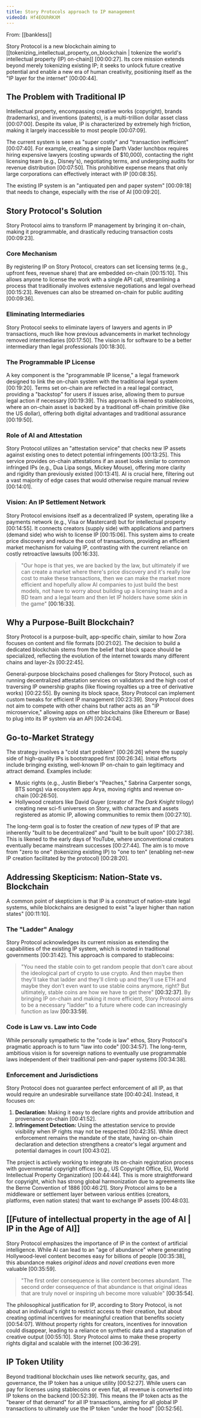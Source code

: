 ```yaml
---
title: Story Protocols approach to IP management
videoId: Hf4EOUhRKXM
---
```


From: [[bankless]] <br/> 

Story Protocol is a new blockchain aiming to [[tokenizing_intellectual_property_on_blockchain | tokenize the world's intellectual property (IP) on-chain]] <a class="yt-timestamp" data-t="00:00:27">[00:00:27]</a>. Its core mission extends beyond merely tokenizing existing IP; it seeks to unlock future creative potential and enable a new era of human creativity, positioning itself as the "IP layer for the internet" <a class="yt-timestamp" data-t="00:00:44">[00:00:44]</a>.

## The Problem with Traditional IP

Intellectual property, encompassing creative works (copyright), brands (trademarks), and inventions (patents), is a multi-trillion dollar asset class <a class="yt-timestamp" data-t="00:07:00">[00:07:00]</a>. Despite its value, IP is characterized by extremely high friction, making it largely inaccessible to most people <a class="yt-timestamp" data-t="00:07:09">[00:07:09]</a>.

The current system is seen as "super costly" and "transaction inefficient" <a class="yt-timestamp" data-t="00:07:40">[00:07:40]</a>. For example, creating a simple Darth Vader lunchbox requires hiring expensive lawyers (costing upwards of $10,000), contacting the right licensing team (e.g., Disney's), negotiating terms, and undergoing audits for revenue distribution <a class="yt-timestamp" data-t="00:07:50">[00:07:50]</a>. This prohibitive expense means that only large corporations can effectively interact with IP <a class="yt-timestamp" data-t="00:08:35">[00:08:35]</a>.

The existing IP system is an "antiquated pen and paper system" <a class="yt-timestamp" data-t="00:09:18">[00:09:18]</a> that needs to change, especially with the rise of AI <a class="yt-timestamp" data-t="00:09:20">[00:09:20]</a>.

## Story Protocol's Solution

Story Protocol aims to transform IP management by bringing it on-chain, making it programmable, and drastically reducing transaction costs <a class="yt-timestamp" data-t="00:09:23">[00:09:23]</a>.

### Core Mechanism
By registering IP on Story Protocol, creators can set licensing terms (e.g., upfront fees, revenue share) that are embedded on-chain <a class="yt-timestamp" data-t="00:15:10">[00:15:10]</a>. This allows anyone to license the work with a single API call, streamlining a process that traditionally involves extensive negotiations and legal overhead <a class="yt-timestamp" data-t="00:15:23">[00:15:23]</a>. Revenues can also be streamed on-chain for public auditing <a class="yt-timestamp" data-t="00:09:36">[00:09:36]</a>.

### Eliminating Intermediaries
Story Protocol seeks to eliminate layers of lawyers and agents in IP transactions, much like how previous advancements in market technology removed intermediaries <a class="yt-timestamp" data-t="00:17:50">[00:17:50]</a>. The vision is for software to be a better intermediary than legal professionals <a class="yt-timestamp" data-t="00:18:30">[00:18:30]</a>.

### The Programmable IP License
A key component is the "programmable IP license," a legal framework designed to link the on-chain system with the traditional legal system <a class="yt-timestamp" data-t="00:19:20">[00:19:20]</a>. Terms set on-chain are reflected in a real legal contract, providing a "backstop" for users if issues arise, allowing them to pursue legal action if necessary <a class="yt-timestamp" data-t="00:19:39">[00:19:39]</a>. This approach is likened to stablecoins, where an on-chain asset is backed by a traditional off-chain primitive (like the US dollar), offering both digital advantages and traditional assurance <a class="yt-timestamp" data-t="00:19:50">[00:19:50]</a>.

### Role of AI and Attestation
Story Protocol utilizes an "attestation service" that checks new IP assets against existing ones to detect potential infringements <a class="yt-timestamp" data-t="00:13:25">[00:13:25]</a>. This service provides on-chain attestations if an asset looks similar to common infringed IPs (e.g., Dua Lipa songs, Mickey Mouse), offering more clarity and rigidity than previously existed <a class="yt-timestamp" data-t="00:13:41">[00:13:41]</a>. AI is crucial here, filtering out a vast majority of edge cases that would otherwise require manual review <a class="yt-timestamp" data-t="00:14:01">[00:14:01]</a>.

### Vision: An IP Settlement Network
Story Protocol envisions itself as a decentralized IP system, operating like a payments network (e.g., Visa or Mastercard) but for intellectual property <a class="yt-timestamp" data-t="00:14:55">[00:14:55]</a>. It connects creators (supply side) with applications and partners (demand side) who wish to license IP <a class="yt-timestamp" data-t="00:15:06">[00:15:06]</a>. This system aims to create price discovery and reduce the cost of transactions, providing an efficient market mechanism for valuing IP, contrasting with the current reliance on costly retroactive lawsuits <a class="yt-timestamp" data-t="00:16:33">[00:16:33]</a>.

> "Our hope is that yes, we are backed by the law, but ultimately if we can create a market where there's price discovery and it's really low cost to make these transactions, then we can make the market more efficient and hopefully allow AI companies to just build the best models, not have to worry about building up a licensing team and a BD team and a legal team and then let IP holders have some skin in the game" <a class="yt-timestamp" data-t="00:16:33">[00:16:33]</a>.

## Why a Purpose-Built Blockchain?
Story Protocol is a purpose-built, app-specific chain, similar to how Zora focuses on content and file formats <a class="yt-timestamp" data-t="00:21:02">[00:21:02]</a>. The decision to build a dedicated blockchain stems from the belief that block space should be specialized, reflecting the evolution of the internet towards many different chains and layer-2s <a class="yt-timestamp" data-t="00:22:45">[00:22:45]</a>.

General-purpose blockchains posed challenges for Story Protocol, such as running decentralized attestation services on validators and the high cost of traversing IP ownership graphs (like flowing royalties up a tree of derivative works) <a class="yt-timestamp" data-t="00:22:55">[00:22:55]</a>. By owning its block space, Story Protocol can implement custom tweaks for efficient IP management <a class="yt-timestamp" data-t="00:23:39">[00:23:39]</a>. Story Protocol does not aim to compete with other chains but rather acts as an "IP microservice," allowing apps on other blockchains (like Ethereum or Base) to plug into its IP system via an API <a class="yt-timestamp" data-t="00:24:04">[00:24:04]</a>.

## Go-to-Market Strategy
The strategy involves a "cold start problem" <a class="yt-timestamp" data-t="00:26:26">[00:26:26]</a> where the supply side of high-quality IPs is bootstrapped first <a class="yt-timestamp" data-t="00:26:34">[00:26:34]</a>. Initial efforts include bringing existing, well-known IP on-chain to gain legitimacy and attract demand. Examples include:
*   Music rights (e.g., Justin Bieber's "Peaches," Sabrina Carpenter songs, BTS songs) via ecosystem app Arya, moving rights and revenue on-chain <a class="yt-timestamp" data-t="00:26:50">[00:26:50]</a>.
*   Hollywood creators like David Guyer (creator of *The Dark Knight* trilogy) creating new sci-fi universes on Story, with characters and assets registered as atomic IP, allowing communities to remix them <a class="yt-timestamp" data-t="00:27:10">[00:27:10]</a>.

The long-term goal is to foster the creation of *new* types of IP that are inherently "built to be decentralized" and "built to be built upon" <a class="yt-timestamp" data-t="00:27:38">[00:27:38]</a>. This is likened to the early days of YouTube, where unconventional creators eventually became mainstream successes <a class="yt-timestamp" data-t="00:27:44">[00:27:44]</a>. The aim is to move from "zero to one" (tokenizing existing IP) to "one to ten" (enabling net-new IP creation facilitated by the protocol) <a class="yt-timestamp" data-t="00:28:20">[00:28:20]</a>.

## Addressing Skepticism: Nation-State vs. Blockchain
A common point of skepticism is that IP is a construct of nation-state legal systems, while blockchains are designed to exist "a layer higher than nation states" <a class="yt-timestamp" data-t="00:11:10">[00:11:10]</a>.

### The "Ladder" Analogy
Story Protocol acknowledges its current mission as extending the capabilities of the existing IP system, which is rooted in traditional governments <a class="yt-timestamp" data-t="00:31:42">[00:31:42]</a>. This approach is compared to stablecoins:
> "You need the stable coin to get random people that don't care about the ideological part of crypto to use crypto. And then maybe then they'll take that ladder and they'll climb up and they'll use ETH and maybe they don't even want to use stable coins anymore, right? But ultimately, stable coins are how we have to get there" <a class="yt-timestamp" data-t="00:32:37">[00:32:37]</a>.
By bringing IP on-chain and making it more efficient, Story Protocol aims to be a necessary "ladder" to a future where code can increasingly function as law <a class="yt-timestamp" data-t="00:33:59">[00:33:59]</a>.

### Code is Law vs. Law into Code
While personally sympathetic to the "code is law" ethos, Story Protocol's pragmatic approach is to turn "law into code" <a class="yt-timestamp" data-t="00:34:57">[00:34:57]</a>. The long-term, ambitious vision is for sovereign nations to eventually use programmable laws independent of their traditional pen-and-paper systems <a class="yt-timestamp" data-t="00:34:38">[00:34:38]</a>.

### Enforcement and Jurisdictions
Story Protocol does not guarantee perfect enforcement of all IP, as that would require an undesirable surveillance state <a class="yt-timestamp" data-t="00:40:24">[00:40:24]</a>. Instead, it focuses on:
1.  **Declaration:** Making it easy to declare rights and provide attribution and provenance on-chain <a class="yt-timestamp" data-t="00:41:52">[00:41:52]</a>.
2.  **Infringement Detection:** Using the attestation service to provide visibility when IP rights may not be respected <a class="yt-timestamp" data-t="00:42:35">[00:42:35]</a>.
While direct enforcement remains the mandate of the state, having on-chain declaration and detection strengthens a creator's legal argument and potential damages in court <a class="yt-timestamp" data-t="00:43:02">[00:43:02]</a>.

The project is actively working to integrate its on-chain registration process with governmental copyright offices (e.g., US Copyright Office, EU, World Intellectual Property Organization) <a class="yt-timestamp" data-t="00:44:44">[00:44:44]</a>. This is more straightforward for copyright, which has strong global harmonization due to agreements like the Berne Convention of 1886 <a class="yt-timestamp" data-t="00:46:21">[00:46:21]</a>. Story Protocol aims to be a middleware or settlement layer between various entities (creators, platforms, even nation states) that want to exchange IP assets <a class="yt-timestamp" data-t="00:48:03">[00:48:03]</a>.

## [[Future of intellectual property in the age of AI | IP in the Age of AI]]
Story Protocol emphasizes the importance of IP in the context of artificial intelligence. While AI can lead to an "age of abundance" where generating Hollywood-level content becomes easy for billions of people <a class="yt-timestamp" data-t="00:35:38">[00:35:38]</a>, this abundance makes *original ideas* and *novel creations* even more valuable <a class="yt-timestamp" data-t="00:35:59">[00:35:59]</a>.

> "The first order consequence is like content becomes abundant. The second order consequence of that abundance is that original ideas that are truly novel or inspiring uh become more valuable" <a class="yt-timestamp" data-t="00:35:54">[00:35:54]</a>.

The philosophical justification for IP, according to Story Protocol, is not about an individual's right to restrict access to their creation, but about creating optimal incentives for meaningful creation that benefits society <a class="yt-timestamp" data-t="00:54:07">[00:54:07]</a>. Without property rights for creators, incentives for innovation could disappear, leading to a reliance on synthetic data and a stagnation of creative output <a class="yt-timestamp" data-t="00:55:10">[00:55:10]</a>. Story Protocol aims to make these property rights digital and scalable with the internet <a class="yt-timestamp" data-t="00:36:29">[00:36:29]</a>.

## IP Token Utility
Beyond traditional blockchain uses like network security, gas, and governance, the IP token has a unique utility <a class="yt-timestamp" data-t="00:52:27">[00:52:27]</a>. While users can pay for licenses using stablecoins or even fiat, all revenue is converted into IP tokens on the backend <a class="yt-timestamp" data-t="00:52:39">[00:52:39]</a>. This means the IP token acts as the "bearer of that demand" for all IP transactions, aiming for all global IP transactions to ultimately use the IP token "under the hood" <a class="yt-timestamp" data-t="00:52:56">[00:52:56]</a>.